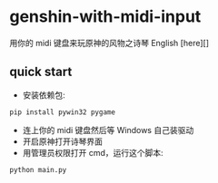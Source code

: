 # genshin-with-midi-input

用你的 midi 键盘来玩原神的风物之诗琴
English [here][]

## quick start

- 安装依赖包:
```
pip install pywin32 pygame
```
- 连上你的 midi 键盘然后等 Windows 自己装驱动
- 开启原神打开诗琴界面
- 用管理员权限打开 cmd，运行这个脚本:
```
python main.py
```
